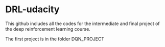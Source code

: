 # DRL-udacity

This github includes all the codes for the intermediate and final project of the deep reinforcement learning course.

The first project is in the folder DQN_PROJECT
